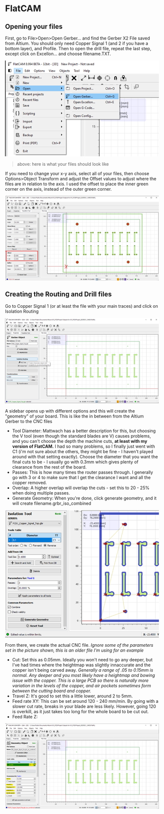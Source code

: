 # FlatCAM

## Opening your files
First, go to File>Open>Open Gerber... and find the Gerber X2 File saved from Altium. You should only need Copper Signal 1 (and 2 if you have a bottom layer), and Profile. Then to open the drill file, repeat the last step, except click on Excellon... and choose filename.TXT. 

[<img src= "./pics/gerber.png">]()
> above: here is what your files should look like

If you need to change your x-y axis, select all of your files, then choose Options>Object Transform and adjust the Offset values to adjust where the files are in relation to the axis. I used the offset to place the inner green corner on the axis, instead of the outer green corner. 

[<img src= "./pics/offset.png">]()

## Creating the Routing and Drill files
Go to Copper Signal 1 (or at least the file with your main traces) and click on Isolation Routing

[<img src= "./pics/step1.png">]()

A sidebar opens up with different options and this will create the "geometry" of your board. This is like the in between from the Altium Gerber to the CNC files
* Tool Diameter: Mattwach has a better description for this, but choosing the V tool (even though the standard blades are V) causes problems, and you can't choose the depth the machine cuts, **at least with my version of FlatCAM.** I had so many problems, so I finally just went with C1 (i'm not sure about the others, they might be fine - I haven't played around with that setting exactly). Choose the diameter that you want the final cuts to be - I usually go with 0.3mm which gives plenty of clearance from the rest of the board. 
* Passes: This is how many times the router passes through. I generally go with 3 or 4 to make sure that I get the clearance I want and all the copper removed. 
* Overlap: A higher overlap will overlap the cuts - set this to 20 - 25% when doing multiple passes.
* Generate Geometry: When you're done, click generate geometry, and it will create filename.grbr_iso_combined 
  
[<img src= "./pics/oopsstep1.png">]()

From there, we create the actual CNC file. *Ignore some of the parameters set in the picture shown, this is an older file I'm using for an example*
* Cut: Set this as 0.05mm. Ideally you won't need to go any deeper, but I've had times where the heightmap was slightly innaccurate and the copper isn't being carved away. *Generally a range of .05 to 0.15mm is normal. Any deeper and you most likely have a heightmap and bowing issue with the copper. This is a large PCB so there is naturally more variation in the levels of the copper, and air pockets sometimes form between the cutting board and copper.*
* Travel Z: It's good to set this a little lower, around 2 to 5mm.
* Feed rate XY: This can be set around 120 - 240 mm/min. By going with a slower cut rate, breaks in your blade are less likely. However, going 120 is overkill, as it just takes too long for the whole board to be cut out.
* Feed Rate Z: 

[<img src= "./pics/step2.png">]()








